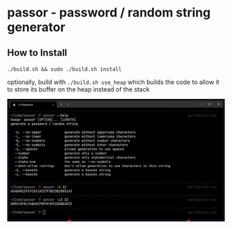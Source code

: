 # passor - password / random string generator

## How to Install
```console
./build.sh && sudo ./build.sh install
```

optionally, build with `./build.sh use_heap` which builds the code to allow it to store its buffer on the heap instead of the stack

![sample](/images/passor-sample-image.png)
